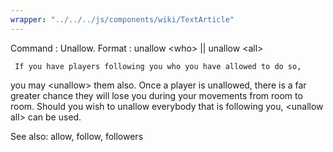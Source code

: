```yaml
---
wrapper: "../../../js/components/wiki/TextArticle"
---
```

Command : Unallow.
Format  : unallow &lt;who&gt; || unallow &lt;all&gt;

     If you have players following you who you have allowed to do so,
you may &lt;unallow&gt; them also.  Once a player is unallowed, there is a
far greater chance they will lose you during your movements from room to 
room.  Should you wish to unallow everybody that is following you, 
&lt;unallow all&gt; can be used.

See also: allow, follow, followers
